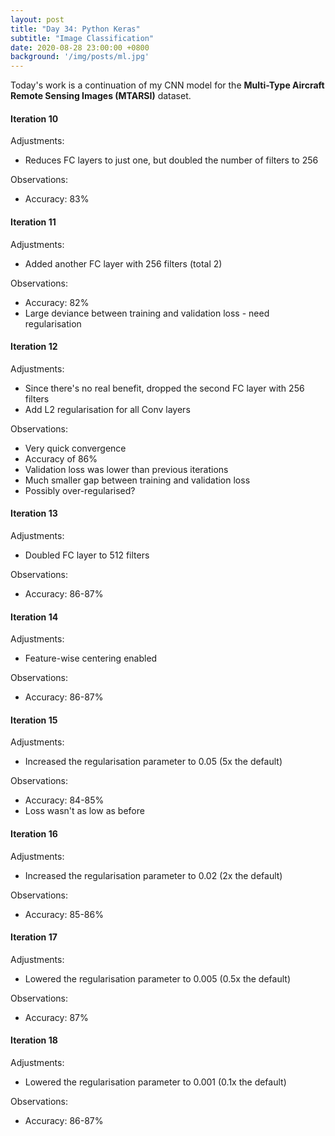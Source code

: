 ```yaml
---
layout: post
title: "Day 34: Python Keras"
subtitle: "Image Classification"
date: 2020-08-28 23:00:00 +0800
background: '/img/posts/ml.jpg'
---
```


Today's work is a continuation of my CNN model for the **Multi-Type Aircraft Remote Sensing Images (MTARSI)** dataset.

#### Iteration 10
Adjustments:
* Reduces FC layers to just one, but doubled the number of filters to 256

Observations:
* Accuracy: 83%

#### Iteration 11
Adjustments:
* Added another FC layer with 256 filters (total 2)

Observations:
* Accuracy: 82%
* Large deviance between training and validation loss - need regularisation

#### Iteration 12
Adjustments:
* Since there's no real benefit, dropped the second FC layer with 256 filters
* Add L2 regularisation for all Conv layers

Observations:
* Very quick convergence
* Accuracy of 86%
* Validation loss was lower than previous iterations
* Much smaller gap between training and validation loss
* Possibly over-regularised?

#### Iteration 13
Adjustments:
* Doubled FC layer to 512 filters

Observations:
* Accuracy: 86-87%

#### Iteration 14
Adjustments:
* Feature-wise centering enabled

Observations:
* Accuracy: 86-87%

#### Iteration 15
Adjustments:
* Increased the regularisation parameter to 0.05 (5x the default)

Observations:
* Accuracy: 84-85%
* Loss wasn't as low as before

#### Iteration 16
Adjustments:
* Increased the regularisation parameter to 0.02 (2x the default)

Observations:
* Accuracy: 85-86%

#### Iteration 17
Adjustments:
* Lowered the regularisation parameter to 0.005 (0.5x the default)

Observations:
* Accuracy: 87%

#### Iteration 18
Adjustments:
* Lowered the regularisation parameter to 0.001 (0.1x the default)

Observations:
* Accuracy: 86-87%